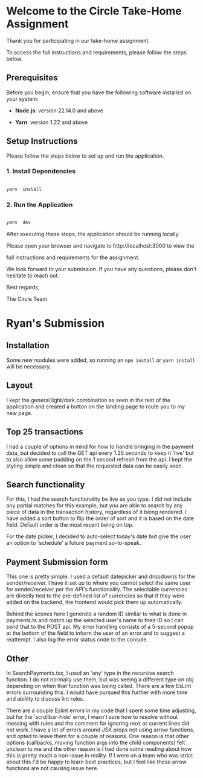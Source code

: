 
# Welcome to the Circle Take-Home Assignment

  

Thank you for participating in our take-home assignment.

To access the full instructions and requirements, please follow the steps below.

  

## Prerequisites

  

Before you begin, ensure that you have the following software installed on your system:

  

-  **Node.js**: version 22.14.0 and above

-  **Yarn**: version 1.22 and above

  

## Setup Instructions

  

Please follow the steps below to set up and run the application.

  

### 1. Install Dependencies

  

```bash

yarn  install

```

  

### 2. Run the Application

  

```bash

yarn  dev

```

  

After executing these steps, the application should be running locally.

Please open your browser and navigate to http://localhost:3000 to view the

full instructions and requirements for the assignment.

  

We look forward to your submission. If you have any questions, please don't hesitate to reach out.

  

Best regards,

  

The Circle Team

# Ryan's Submission
## Installation
Some new modules were added, so running an `npm install` or `yarn install` will be necessary.

## Layout
 I kept the general light/dark combination as seen in the rest of the application and created a button on the landing page to route you to my new page.
## Top 25 transactions
I had a couple of options in mind for how to handle bringing in the payment data, but decided to call the GET api every 1.25 seconds to keep it 'live' but to also allow some padding on the 1 second refresh from the api. I kept the styling simple and clean so that the requested data can be easily seen. 
## Search functionality
For this, I had the search functionality be live as you type. I did not include any partial matches for this example, but you are able to search by any piece of data in the transaction history, regardless of it being rendered. I have added a sort button to flip the order of sort and it is based on the date field. Default order is the most recent being on top.

For the date picker, I decided to auto-select today's date but give the user an option to 'schedule' a future payment so-to-speak.
## Payment Submission form
This one is pretty simple. I used a default datepicker and dropdowns for the sender/receiver. I have it set up to where you cannot select the same user for sender/receiver per the API's functionality. The selectable currencies are directly tied to the pre-defined list of currencies so that if they were added on the backend, the frontend would pick them up automatically. 

Behind the scenes here I generate a random ID similar to what is done in payments.ts and match up the selected user's name to their ID so I can send that to the POST api. My error handling consists of a 5-second popup at the bottom of the field to inform the user of an error and to suggest a reattempt. I also log the error status code to the console.

## Other

In SearchPayments.tsx, I used an 'any' type in the recursive search function. I do not normally use them, but was seeing a different type on obj depending on when that function was 
being called. There are a few EsLint errors surrounding this. I would have pursued this further with more time and abiliity to discuss lint rules.

There are a couple Eslint errors in my code that I spent some time adjusting, but for the 'scrollbar-hide' error, I wasn't sure how to resolve without messing with rules and the comment for ignoring next or current lines did not work. I have a lot of errors around JSX props not using arrow functions, and opted to leave them for a couple of reasons. One reason is that other options (callbacks, moving function args into the child components) felt unclean to me and the other reason is I had done some reading about how this is pretty much a non-issue in reality. If I were on a team who was strict about this I'd be happy to learn best practices, but I feel like these arrow functions are not causing issue here.